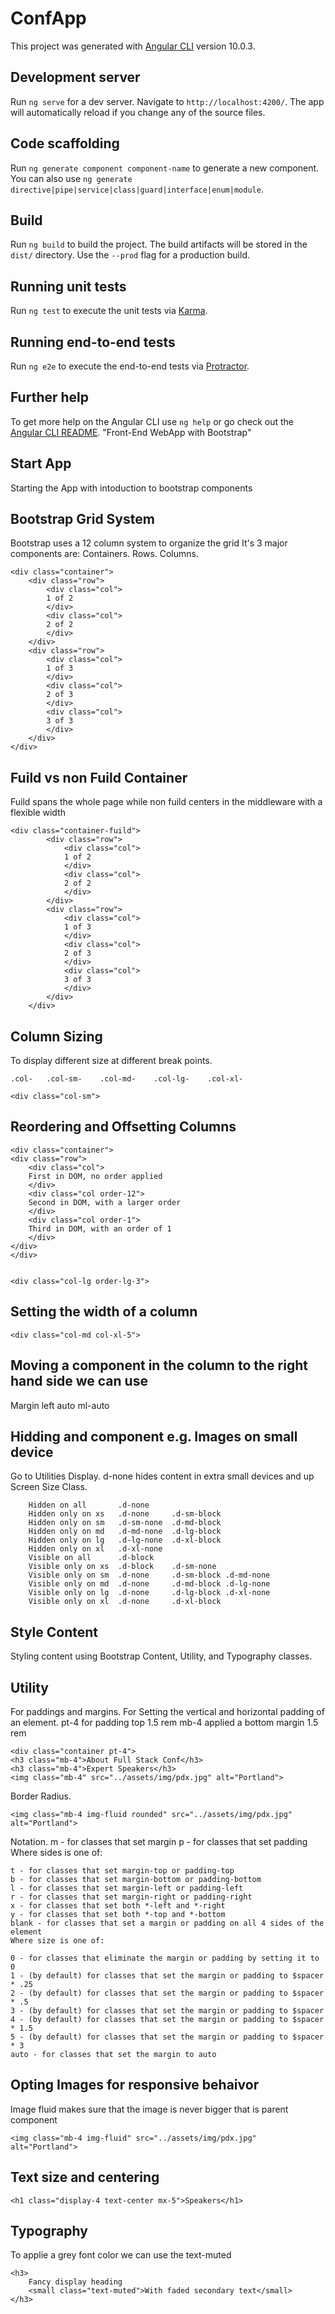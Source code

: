 # ConfApp

This project was generated with [Angular CLI](https://github.com/angular/angular-cli) version 10.0.3.

## Development server

Run `ng serve` for a dev server. Navigate to `http://localhost:4200/`. The app will automatically reload if you change any of the source files.

## Code scaffolding

Run `ng generate component component-name` to generate a new component. You can also use `ng generate directive|pipe|service|class|guard|interface|enum|module`.

## Build

Run `ng build` to build the project. The build artifacts will be stored in the `dist/` directory. Use the `--prod` flag for a production build.

## Running unit tests

Run `ng test` to execute the unit tests via [Karma](https://karma-runner.github.io).

## Running end-to-end tests

Run `ng e2e` to execute the end-to-end tests via [Protractor](http://www.protractortest.org/).

## Further help

To get more help on the Angular CLI use `ng help` or go check out the [Angular CLI README](https://github.com/angular/angular-cli/blob/master/README.md).
"Front-End WebApp with Bootstrap" 

## Start App

Starting the App with intoduction to bootstrap components

## Bootstrap Grid System

Bootstrap uses a 12 column system to organize the grid
It's 3 major components are:
    Containers.
    Rows.
    Columns.

    <div class="container">
        <div class="row">
            <div class="col">
            1 of 2
            </div>
            <div class="col">
            2 of 2
            </div>
        </div>
        <div class="row">
            <div class="col">
            1 of 3
            </div>
            <div class="col">
            2 of 3
            </div>
            <div class="col">
            3 of 3
            </div>
        </div>
    </div>

## Fuild vs non Fuild Container

Fuild spans the whole page while non fuild centers in the middleware with a flexible width

    <div class="container-fuild">
            <div class="row">
                <div class="col">
                1 of 2
                </div>
                <div class="col">
                2 of 2
                </div>
            </div>
            <div class="row">
                <div class="col">
                1 of 3
                </div>
                <div class="col">
                2 of 3
                </div>
                <div class="col">
                3 of 3
                </div>
            </div>
        </div>

## Column Sizing

To display different size at different break points.

    .col-	.col-sm-	.col-md-	.col-lg-	.col-xl-

    <div class="col-sm">

## Reordering and Offsetting Columns

    <div class="container">
    <div class="row">
        <div class="col">
        First in DOM, no order applied
        </div>
        <div class="col order-12">
        Second in DOM, with a larger order
        </div>
        <div class="col order-1">
        Third in DOM, with an order of 1
        </div>
    </div>
    </div>


    <div class="col-lg order-lg-3">


## Setting the width of a column

    <div class="col-md col-xl-5">

## Moving a component in the column to the right hand side we can use 

Margin left auto ml-auto 
  <div class="col-md col-xl-5 ml-auto">


## Hidding and component e.g. Images on small device 

Go to Utilities Display.
d-none hides content in extra small devices and up
Screen Size	Class.

        Hidden on all	    .d-none
        Hidden only on xs	.d-none     .d-sm-block
        Hidden only on sm	.d-sm-none  .d-md-block
        Hidden only on md	.d-md-none  .d-lg-block
        Hidden only on lg	.d-lg-none  .d-xl-block
        Hidden only on xl	.d-xl-none
        Visible on all	    .d-block
        Visible only on xs	.d-block    .d-sm-none
        Visible only on sm	.d-none     .d-sm-block .d-md-none
        Visible only on md	.d-none     .d-md-block .d-lg-none
        Visible only on lg	.d-none     .d-lg-block .d-xl-none
        Visible only on xl	.d-none     .d-xl-block

## Style Content

Styling content using Bootstrap Content, Utility, and Typography classes.

## Utility

For paddings and margins.
For Setting the vertical and horizontal padding of an element.
pt-4 for padding top 1.5 rem
mb-4 applied a bottom margin 1.5 rem

    <div class="container pt-4">
    <h3 class="mb-4">About Full Stack Conf</h3>
    <h3 class="mb-4">Expert Speakers</h3>
    <img class="mb-4" src="../assets/img/pdx.jpg" alt="Portland">

Border Radius.

    <img class="mb-4 img-fluid rounded" src="../assets/img/pdx.jpg" alt="Portland">

Notation.
    m - for classes that set margin
    p - for classes that set padding
    Where sides is one of:

    t - for classes that set margin-top or padding-top
    b - for classes that set margin-bottom or padding-bottom
    l - for classes that set margin-left or padding-left
    r - for classes that set margin-right or padding-right
    x - for classes that set both *-left and *-right
    y - for classes that set both *-top and *-bottom
    blank - for classes that set a margin or padding on all 4 sides of the element
    Where size is one of:

    0 - for classes that eliminate the margin or padding by setting it to 0
    1 - (by default) for classes that set the margin or padding to $spacer * .25
    2 - (by default) for classes that set the margin or padding to $spacer * .5
    3 - (by default) for classes that set the margin or padding to $spacer
    4 - (by default) for classes that set the margin or padding to $spacer * 1.5
    5 - (by default) for classes that set the margin or padding to $spacer * 3
    auto - for classes that set the margin to auto

## Opting Images for responsive behaivor

Image fluid makes sure that the image is never bigger that is parent component
    
    <img class="mb-4 img-fluid" src="../assets/img/pdx.jpg" alt="Portland">

## Text size and centering

    <h1 class="display-4 text-center mx-5">Speakers</h1>

## Typography

To applie a grey font color we can use the text-muted

    <h3>
        Fancy display heading
        <small class="text-muted">With faded secondary text</small>
    </h3>




